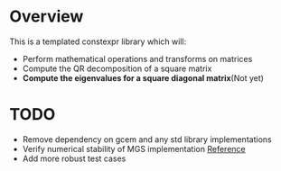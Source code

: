# Overview

This is a templated constexpr library which will:
* Perform mathematical operations and transforms on matrices
* Compute the QR decomposition of a square matrix
* **Compute the eigenvalues for a square diagonal matrix**(Not yet)

# TODO

* Remove dependency on gcem and any std library implementations
* Verify numerical stability of MGS implementation
  [Reference](https://www.math.tamu.edu/~yvorobet/MATH304-503/Lect3-07web.pdf)
* Add more robust test cases
